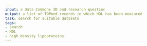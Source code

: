 ```yaml
---
input: a Data Commons ID and research question
output: a list of TOPmed records in which HDL has been measured
task: search for suitable datasets
tags:
- search
- HDL
- high density lipoproteins
---
```

